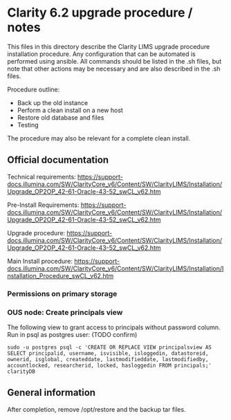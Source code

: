 # Clarity 6.2 upgrade procedure / notes

This files in this directory describe the Clarity LIMS upgrade procedure installation procedure.
Any configuration that can be automated is performed using ansible. All commands should be listed
in the .sh files, but note that other actions may be necessary and are also described in the .sh
files.

Procedure outline:

* Back up the old instance
* Perform a clean install on a new host
* Restore old database and files
* Testing

The procedure may also be relevant for a complete clean install.


## Official documentation

Technical requirements: https://support-docs.illumina.com/SW/ClarityCore_v6/Content/SW/ClarityLIMS/Installation/Upgrade_OP2OP_42-61-Oracle-43-52_swCL_v62.htm

Pre-Install Requirements: https://support-docs.illumina.com/SW/ClarityCore_v6/Content/SW/ClarityLIMS/Installation/Upgrade_OP2OP_42-61-Oracle-43-52_swCL_v62.htm

Upgrade procedure: https://support-docs.illumina.com/SW/ClarityCore_v6/Content/SW/ClarityLIMS/Installation/Upgrade_OP2OP_42-61-Oracle-43-52_swCL_v62.htm

Main Install procedure: https://support-docs.illumina.com/SW/ClarityCore_v6/Content/SW/ClarityLIMS/Installation/Installation_Procedure_swCL_v62.htm



### Permissions on primary storage




### OUS node: Create principals view

The following view to grant access to principals without password column. Run in psql as
postgres user: (TODO confirm)

    sudo -u postgres psql -c 'CREATE OR REPLACE VIEW principalsview AS SELECT principalid, username, isvisible, isloggedin, datastoreid, ownerid, isglobal, createddate, lastmodifieddate, lastmodifiedby, accountlocked, researcherid, locked, hasloggedin FROM principals;' clarityDB



## General information

After completion, remove /opt/restore and the backup tar files.